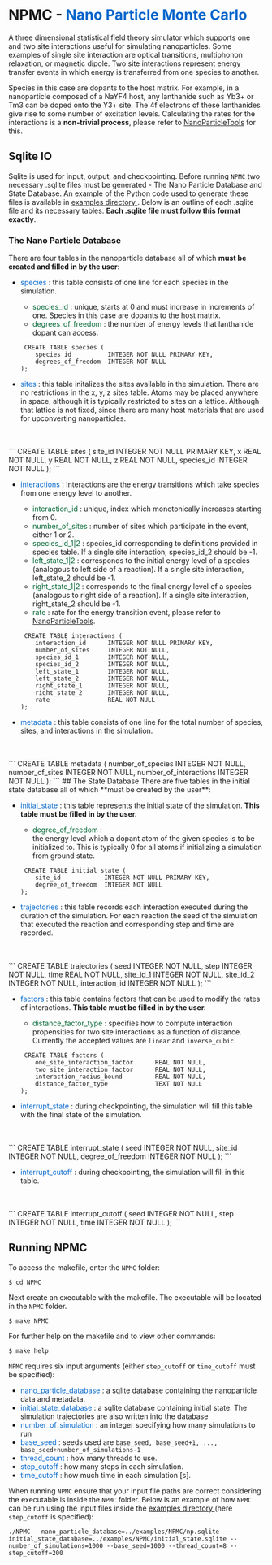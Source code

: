# NPMC - <span style="color: #0066CC"> Nano Particle Monte Carlo </span>

A three dimensional statistical field theory simulator which supports one and two site interactions useful for simulating nanoparticles. Some examples of single site interaction are optical transitions, multiphonon relaxation, or magnetic dipole. Two site interactions represent energy transfer events in which energy is transferred from one species to another.

Species in this case are dopants to the host matrix. For example, in a nanoparticle composed of a NaYF4 host, any lanthanide such as Yb3+ or Tm3 can be doped onto the Y3+ site. The 4f electrons of these lanthanides give rise to some number of excitation levels. Calculating the rates for the interactions is a **non-trivial process**, please refer to [NanoParticleTools](./https://github.com/BlauGroup/NanoParticleTools) for this. 

## Sqlite IO

Sqlite is used for input, output, and checkpointing. Before running `NPMC` two necessary .sqlite files must be generated - The Nano Particle Database and State Database. An example of the Python code used to generate these files is available in <a href="{{ site.github.repository_url }}"> examples directory </a>. Below is an outline of each .sqlite file and its necessary tables. **Each .sqlite file must follow this format exactly**. 

### The Nano Particle Database
There are four tables in the nanoparticle database all of which **must be created and filled in by the user**:

<ul>
<li><span style="color:#0066CC"> species </span> : this table consists of one line for each species in the simulation. </li>
    <ul>
    <li> <span style="color:#006633"> species_id </span>: unique, starts at 0 and must increase in increments of one. Species in this case are dopants to the host matrix. </li>
    <li> <span style="color:#006633"> degrees_of_freedom </span>: the number of energy levels that lanthanide dopant can access. </li>
    </ul>

<pre><code> CREATE TABLE species (
    species_id          INTEGER NOT NULL PRIMARY KEY,
    degrees_of_freedom  INTEGER NOT NULL
);
</code></pre>
</ul>

- <span style="color:#0066CC"> sites </span>: this table initalizes the sites available in the simulation. There are no restrictions in the x, y, z sites table. Atoms may be placed anywhere in space, although it is typically restricted to sites on a lattice. Although that lattice is not fixed, since there are many host materials that are used for upconverting nanoparticles.
<br>
<br>
```
CREATE TABLE sites (
    site_id             INTEGER NOT NULL PRIMARY KEY,
    x                   REAL NOT NULL,
    y                   REAL NOT NULL,
    z                   REAL NOT NULL,
    species_id          INTEGER NOT NULL
);
```

<ul>
<li> <span style="color:#0066CC"> interactions </span>: Interactions are the energy transitions which take species from one energy level to another. </li> 
    <ul>
    <li> <span style="color:#006633"> interaction_id </span>: unique, index which monotonically increases starting from 0. </li>
    <li> <span style="color:#006633"> number_of_sites </span>: number of sites which participate in the event, either 1 or 2. </li>
    <li> <span style="color:#006633"> species_id_1&#124;2 </span>: species_id corresponding to definitions provided in species table. If a single site interaction, species_id_2 should be -1. </li>
    <li> <span style="color:#006633"> left_state_1&#124;2 </span>: corresponds to the initial energy level of a species (analogous to left side of a reaction). If a single site interaction, left_state_2 should be -1. </li>
    <li> <span style="color:#006633"> right_state_1&#124;2 </span>: corresponds to the final energy level of a species (analogous to right side of a reaction). If a single site interaction, right_state_2 should be -1. </li>
    <li> <span style="color:#006633"> rate </span>: rate for the energy transition event, please refer to 
    <a href="{{ ./https://github.com/BlauGroup/NanoParticleTools }}"> NanoParticleTools</a>. </li> </ul>

<pre><code> CREATE TABLE interactions (
    interaction_id      INTEGER NOT NULL PRIMARY KEY,
    number_of_sites     INTEGER NOT NULL,
    species_id_1        INTEGER NOT NULL,
    species_id_2        INTEGER NOT NULL,
    left_state_1        INTEGER NOT NULL,
    left_state_2        INTEGER NOT NULL,
    right_state_1       INTEGER NOT NULL,
    right_state_2       INTEGER NOT NULL,
    rate                REAL NOT NULL
);
</code></pre>
</ul>

- <span style="color:#0066CC"> metadata </span>: this table consists of one line for the total number of species, sites, and interactions in the simulation.
<br>
<br>
```
CREATE TABLE metadata (
    number_of_species                   INTEGER NOT NULL,
    number_of_sites                     INTEGER NOT NULL,
    number_of_interactions              INTEGER NOT NULL
);
```
## The State Database
There are five tables in the initial state database all of which **must be created by the user**: 

<ul>
<li> <span style="color:#0066CC"> initial_state </span>: this table represents the initial state of the simulation. <b>This table must be filled in by the user.</b> </li>
   <ul>
    <li> <span style="color:#006633"> degree_of_freedom </span>: </li>
    the energy level which a dopant atom of the given species is to be initialized to. This is typically 0 for all atoms if initializing a simulation from ground state. </ul>
<pre><code> CREATE TABLE initial_state (
    site_id            INTEGER NOT NULL PRIMARY KEY,
    degree_of_freedom  INTEGER NOT NULL
);
</code></pre>
</ul>

- <span style="color:#0066CC"> trajectories </span>: this table records each interaction executed during the duration of the simulation. For each reaction the seed of the simulation that executed the reaction and corresponding step and time are recorded. 
<br>
<br>
```
CREATE TABLE trajectories (
    seed               INTEGER NOT NULL,
    step               INTEGER NOT NULL,
    time               REAL NOT NULL,
    site_id_1          INTEGER NOT NULL,
    site_id_2          INTEGER NOT NULL,
    interaction_id     INTEGER NOT NULL
);
```

<ul>
<li> <span style="color:#0066CC"> factors </span>: this table contains factors that can be used to modify the rates of interactions. <b> This table must be filled in by the user.</b> </li>
    <ul> <li> <span style="color:#006633"> distance_factor_type </span>: specifies how to compute interaction propensities for two site interactions as a function of distance. Currently the accepted values are <code>linear</code> and <code>inverse_cubic</code>. </li> </ul>
<pre><code> CREATE TABLE factors (
    one_site_interaction_factor      REAL NOT NULL,
    two_site_interaction_factor      REAL NOT NULL,
    interaction_radius_bound         REAL NOT NULL,
    distance_factor_type             TEXT NOT NULL
);
</code></pre>
</ul>

- <span style="color:#0066CC"> interrupt_state </span>: during checkpointing, the simulation will fill this table with the final state of the simulation. 
<br>
<br>
```
CREATE TABLE interrupt_state (
    seed                    INTEGER NOT NULL,
    site_id                 INTEGER NOT NULL,
    degree_of_freedom       INTEGER NOT NULL
); 
```

- <span style="color:#0066CC"> interrupt_cutoff </span>: during checkpointing, the simulation will fill in this table.
<br>
<br>
```
CREATE TABLE interrupt_cutoff (
        seed                    INTEGER NOT NULL,
        step                    INTEGER NOT NULL,
        time                    INTEGER NOT NULL   
);
```

## Running NPMC
To access the makefile, enter the `NPMC` folder:

```
$ cd NPMC
```

Next create an executable with the makefile. The executable will be located in the `NPMC` folder.

```
$ make NPMC
```

For further help on the makefile and to view other commands:

```
$ make help
```

`NPMC` requires six input arguments (either `step_cutoff` or `time_cutoff` must be specified): 

- <span style="color:#0066CC"> nano_particle_database </span>: a sqlite database containing the nanoparticle data and metadata.
- <span style="color:#0066CC"> initial_state_database </span> : a sqlite database containing initial state. The simulation trajectories are also written into the database
- <span style="color:#0066CC"> number_of_simulation </span>: an integer specifying how many simulations to run
-  <span style="color:#0066CC"> base_seed </span>: seeds used are `base_seed, base_seed+1, ..., base_seed+number_of_simulations-1`
- <span style="color:#0066CC"> thread_count </span>: how many threads to use.
- <span style="color:#0066CC"> step_cutoff </span>: how many steps in each simulation.
- <span style="color:#0066CC"> time_cutoff </span>: how much time in each simulation [s].

When running `NPMC` ensure that your input file paths are correct considering the executable is inside the `NPMC` folder. Below is an example of how `NPMC` can be run using the input files inside the <a href="{{ site.github.repository_url }}"> examples directory </a> (here `step_cutoff` is specified):

```
./NPMC --nano_particle_database=../examples/NPMC/np.sqlite --initial_state_database=../examples/NPMC/initial_state.sqlite --number_of_simulations=1000 --base_seed=1000 --thread_count=8 --step_cutoff=200 
```